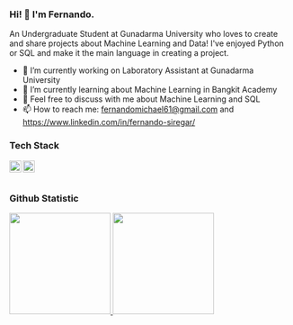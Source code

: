 ### Hi! 👋 I'm Fernando.

An Undergraduate Student at Gunadarma University who loves to create and share projects about Machine Learning and Data! I've enjoyed Python or SQL and make it the main language in creating a project.


- 🔭 I’m currently working on Laboratory Assistant at Gunadarma University
- 🌱 I’m currently learning about Machine Learning in Bangkit Academy
- 💬 Feel free to discuss with me about Machine Learning and SQL
- 📫 How to reach me: fernandomichael61@gmail.com and https://www.linkedin.com/in/fernando-siregar/

### Tech Stack
  <a href="#"><img align="left" alt="Python" title="Pyhton" width="21px" src="https://upload.wikimedia.org/wikipedia/commons/thumb/c/c3/Python-logo-notext.svg/1869px-Python-logo-notext.svg.png" /></a>
  <a href="#"><img align="left" alt="NodeJS" title="NodeJS" width="21px" src="https://upload.wikimedia.org/wikipedia/commons/thumb/d/d7/Sql_data_base_with_logo.svg/768px-Sql_data_base_with_logo.svg.png?20231031073357" /></a>
  <br>
  <br>
  
### Github Statistic
<p align="left">
<a href="https://github.com/fernandomichael17">
  <img height="180em" src="https://github-readme-stats-eight-theta.vercel.app/api?username=fernandomichael17&show_icons=true&theme=algolia&include_all_commits=true&count_private=true"/>
  <img height="180em" src="https://github-readme-stats-eight-theta.vercel.app/api/top-langs/?username=fernandomichael17&layout=compact&langs_count=8&theme=algolia"/>
</a>
</p>
